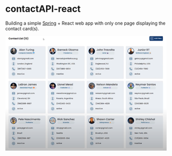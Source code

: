 # contactAPI-react

Building a simple [Spring](https://github.com/newbeeman88/contactAPI-spring) + React web app with only one page displaying the contact card(s).

![image](https://github.com/newbeeman88/pic_repo/blob/main/spring/contacts-app-image.png)
